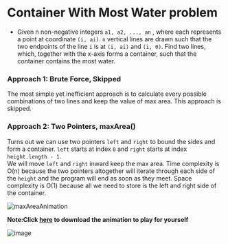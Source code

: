 # Container With Most Water problem
* Given n non-negative integers `a1, a2, ..., an` , where each represents a point at coordinate `(i, ai)`. `n` vertical lines are drawn such that the two endpoints of the line `i` is at `(i, ai)` and `(i, 0)`. Find two lines, which, together with the x-axis forms a container, such that the container contains the most water.

### Approach 1: Brute Force, Skipped
The most simple yet inefficient approach is to calculate every possible combinations of two lines and keep the value of max area. This approach is skipped.

### Approach 2: Two Pointers, maxArea()
Turns out we can use two pointers `left` and `right` to bound the sides and form a container. `left` starts at index `0` and `right` starts at index `height.length - 1`.\
We will move `left` and `right` inward keep the max area.
Time complexity is O(n) because the two pointers altogether will iterate through each side of the `height` and the program will end as soon as they meet. Space complexity is O(1) because all we need to store is the left and right side of the container.

   ![maxAreaAnimation](https://user-images.githubusercontent.com/25105806/121755812-00797b80-cacd-11eb-80e4-129c40acb153.gif)

**Note:Click [here](https://github.com/artisan1218/LeetCode-Solution/blob/main/maxArea/maxAreaAnimation.ppsx) to download the animation to play for yourself**

![image](https://user-images.githubusercontent.com/25105806/118609194-5c234400-b76f-11eb-9657-8a2d0b0900c8.png)


